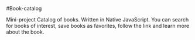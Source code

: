 #Book-catalog

Mini-project Catalog of books.
Written in Native JavaScript.
You can search for books of interest, save books as favorites, follow the link and learn more about the book.
